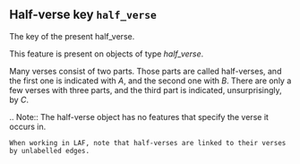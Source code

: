 Half-verse key `half_verse`
---------------------------------------------------------------

The key of the present half_verse.

This feature is present on objects of type *half_verse*.

Many verses consist of two parts.
Those parts are called half-verses, and the first one is indicated with *A*, and the second one with *B*.
There are only a few verses with three parts, and the third part is indicated, unsurprisingly, by *C*. 

.. Note::
    The half-verse object has no features that specify the verse it occurs in.

    When working in LAF, note that half-verses are linked to their verses by unlabelled edges.

